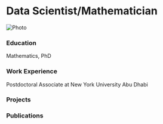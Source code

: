 # Data Scientist/Mathematician
![Photo](jpeg-home.jpeg)

### Education
Mathematics, PhD

### Work Experience
Postdoctoral Associate at New York University Abu Dhabi

### Projects

### Publications
